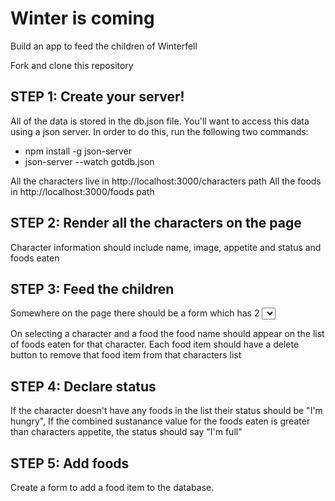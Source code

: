 # Winter is coming

Build an app to feed the children of Winterfell

Fork and clone this repository

## STEP 1: Create your server!

All of the data is stored in the db.json file. You'll want to access this data using a json server. In order to do this, run the following two commands:
   * npm install -g json-server
   * json-server --watch gotdb.json

All the characters live in
http://localhost:3000/characters path
All the foods in
http://localhost:3000/foods path

## STEP 2: Render all the characters on the page
Character information should include name, image, appetite and status and foods eaten

## STEP 3: Feed the children
Somewhere on the page there should be a form which has 2 <select /> elements: one for characters and one for foods.

On selecting a character and a food the food name should appear on the list of foods eaten for that character. Each food item should have a delete button to remove that food item from that characters list

## STEP 4: Declare status
If the character doesn't have any foods in the list their status should be "I'm hungry", If the combined sustanance value for the foods eaten is greater than characters appetite, the status should say "I'm full"

## STEP 5: Add foods
Create a form to add a food item to the database.
